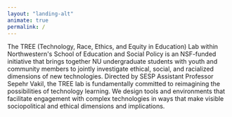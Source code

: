 ```yaml
---
layout: "landing-alt"
animate: true
permalink: /
---
```


<span class="first-character">T</span>he TREE (Technology, Race, Ethics, and Equity in Education) Lab within Northwestern's School of Education and Social Policy is an NSF-funded initiative that brings together NU undergraduate students with youth and community members to jointly investigate ethical, social, and racialized dimensions of new technologies. Directed by SESP Assistant Professor Sepehr Vakil, the TREE lab is fundamentally committed to reimagining the possibilities of technology learning. We design tools and environments that facilitate engagement with complex technologies in ways that make visible sociopolitical and ethical dimensions and implications.
